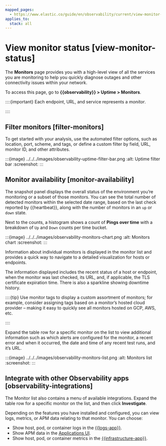 ```yaml
---
mapped_pages:
  - https://www.elastic.co/guide/en/observability/current/view-monitor-status.html
applies_to:
  stack: all
---
```


# View monitor status [view-monitor-status]

The **Monitors** page provides you with a high-level view of all the services you are monitoring to help you quickly diagnose outages and other connectivity issues within your network.

To access this page, go to **{{observability}} > Uptime > Monitors**.

::::{important}
Each endpoint, URL, and service represents a *monitor*.

::::



## Filter monitors [filter-monitors]

To get started with your analysis, use the automated filter options, such as location, port, scheme, and tags, or define a custom filter by field, URL, monitor ID, and other attributes.

:::{image} ../../../images/observability-uptime-filter-bar.png
:alt: Uptime filter bar
:screenshot:
:::


## Monitor availability [monitor-availability]

The snapshot panel displays the overall status of the environment you’re monitoring or a subset of those monitors. You can see the total number of detected monitors within the selected date range, based on the last check reported by {{heartbeat}}, along with the number of monitors in an `up` or `down` state.

Next to the counts, a histogram shows a count of **Pings over time** with a breakdown of `Up` and `Down` counts per time bucket.

:::{image} ../../../images/observability-monitors-chart.png
:alt: Monitors chart
:screenshot:
:::

Information about individual monitors is displayed in the monitor list and provides a quick way to navigate to a detailed visualization for hosts or endpoints.

The information displayed includes the recent status of a host or endpoint, when the monitor was last checked, its URL, and, if applicable, the TLS certificate expiration time. There is also a sparkline showing downtime history.

::::{tip}
Use monitor tags to display a custom assortment of monitors; for example, consider assigning tags based on a monitor’s hosted cloud provider – making it easy to quickly see all monitors hosted on GCP, AWS, etc.

::::


Expand the table row for a specific monitor on the list to view additional information such as which alerts are configured for the monitor, a recent error and when it occurred, the date and time of any recent test runs, and it’s URL.

:::{image} ../../../images/observability-monitors-list.png
:alt: Monitors list
:screenshot:
:::


## Integrate with other Observability apps [observability-integrations]

The Monitor list also contains a menu of available integrations. Expand the table row for a specific monitor on the list, and then click **Investigate**.

Depending on the features you have installed and configured, you can view logs, metrics, or APM data relating to that monitor. You can choose:

* Show host, pod, or container logs in the [{{logs-app}}](../logs/explore-logs.md).
* Show APM data in the [Applications UI](traces-2.md).
* Show host, pod, or container metrics in the [{{infrastructure-app}}](/solutions/observability/infra-and-hosts/analyze-infrastructure-host-metrics.md).

